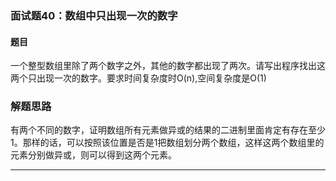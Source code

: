 ### 面试题40：数组中只出现一次的数字

#### 题目
一个整型数组里除了两个数字之外，其他的数字都出现了两次。请写出程序找出这两个只出现一次的数字。要求时间复杂度时O(n),空间复杂度是O(1)

### 解题思路

有两个不同的数字，证明数组所有元素做异或的结果的二进制里面肯定有存在至少1。那样的话，可以按照该位置是否是1把数组划分两个数组，这样这两个数组里的元素分别做异或，则可以得到这两个元素。

<hr/>

